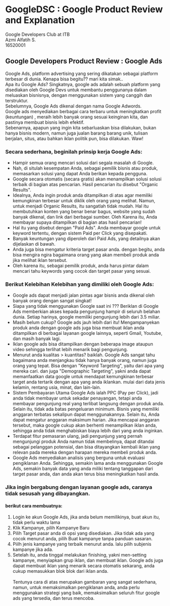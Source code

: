 # GoogleDSC : Google Product Review and Explanation 
Google Developers Club at ITB
<br>Azmi Alfatih S. 
<br> 16520001
## Google Developers Product Review : Google Ads

Google Ads, platform advertising yang sering dikatakan sebagai platform terbesar di dunia. Kenapa bisa begitu?? mari kita simak..
<br>Apa itu Google Ads? Singkatnya, google ads adalah sebuah platform yang disediakan oleh Google Devs untuk membantu penggunanya dalam meluaskan bisnisnya, dengan menggunakan sistem yang canggih dan terstruktur.
<br>Sebelumnya, Google Ads dikenal dengan nama Google Adwords.
<br>Google ads menyediakan berbagai cara terbaru untuk meningkatkan profit (keuntungan) , meraih lebih banyak orang sesuai keinginan kita, dan pastinya membuat bisnis lebih efektif.
<br>Sebenarnya, apapun yang ingin kita sebarluaskan bisa dilakukan, bukan hanya bisnis modern, namun juga jualan barang barang unik, tulisan berjalan, situs, atau bahkan iklan politik pun, bisa dilakukan. Waw!

### Secara sederhana, beginilah prinsip kerja Google Ads:
- Hampir semua orang mencari solusi dari segala masalah di Google.
- Nah, di situlah kesempatan Anda, sebagai pemilik bisnis atau produk, memasarkan solusi yang dapat Anda berikan kepada pengguna.
- Google secara otomatis (secara gratis) akan menampilkan solusi solusi terbaik di bagian atas pencarian. Hasil pencarian itu disebut "Organic Results". 
- Idealnya, Anda ingin produk anda ditampilkan di atas agar memiliki kemungkinan terbesar untuk diklik oleh orang yang melihat. Namun, untuk menjadi Organic Results, itu sangatlah tidak mudah. Hal itu membutuhkan konten yang benar benar bagus, website yang sudah banyak dikenal, dan link dari berbagai sumber. Oleh Karena itu, Anda membayar supaya ditampilkan di bagian atas hasil pencarian!
- Hal itu yang disebut dengan "Paid Ads". Anda membayar google untuk keyword tertentu, dengan sistem Paid per Click yang disepakati.
- Banyak keuntungan yang diperoleh dari Paid Ads, yang detailnya akan dijelaskan di bawah. 
- Anda juga bisa mengatur kriteria target pasar anda. dengan begitu, anda bisa mengira ngira bagaimana orang yang akan membeli produk anda jika melihat iklan tersebut.
- Oleh karena itu, sebagai pemilik produk, anda harus pintar dalam mencari tahu keywords yang cocok dan target pasar yang sesuai.

### Berikut Kelebihan Kelebihan yang dimiliki oleh Google Ads:
- Google ads dapat menjadi jalan pintas agar bisnis anda dikenal oleh banyak orang dengan sangat singkat!
- Siapa yang tidak menggunakan Google saat ini ??? Beriklan di Google Ads memberkian akses kepada pengunjung hampir di seluruh belahan dunia. Setiap harinya, google memiliki pengunjung lebih dari 3.5 miliar.
- Masih belum cukup? Google ads jauh lebih dari itu! Mengampanyekan produk anda dengan google ads juga bisa membuat iklan anda ditampilkan di berbagai layanan google lainnya, seperti Gmail, Youtube, dan masih banyak lagi.
- Iklan google ads bisa ditampilkan dengan beberapa image ataupun video sehingga terlihat lebih menarik bagi pengunjung. 
- Menurut anda kualitas > kuantitas? baiklah. Google Ads sangat tahu bagaimana anda menjangkau tidak hanya banyak orang, namun juga orang yang tepat. Bisa dengan "Keyword Targeting", yaitu dari apa yang mereka cari. dan juga "Demographic Targeting", yakni anda dapat memanfaatkan data google untuk mendapat kemungkinan terbesar target anda tertarik dengan apa yang anda iklankan. mulai dari data jenis kelamin, rentang usia, minat, dan lain-lain.
- Sistem Pembayaran Utama Google Ads ialah PPC (Pay per Click), jadi anda tidak membayar untuk sekadar penayangan, tetapi anda membayar pengunjung real yang terlibat langsung dengan produk anda. Selain itu, tidak ada batas pengeluaran minimum. Bisnis yang memiliki anggaran terbatas sekalipun dapat menggunakannya. Selain itu, Anda dapat mengatur anggaran maksimum harian. Jika mencapai anggaran tersebut, maka google cukup akan berhenti menampilkan iklan anda, sehingga anda tidak menghabiskan biaya lebih dari yang anda inginkan.
- Terdapat fitur pemasaran ulang, jadi pengunjung yang pernah mengunjungi produk Anda namun tidak membelinya, dapat ditandai sebagai pelanggan potensial, dan bisa ditayangkan kembali iklan yang relevan pada mereka dengan harapan mereka membeli produk anda.
- Google Ads menyediakan analisis yang berguna untuk evaluasi pengiklanan Anda. Sehingga, semakin lama anda menggunakan Google Ads, semakin banyak data yang anda miliki tentang tanggapan dari target pasar anda, dan anda akan terus bisa meningkatkan hasil anda.

### Jika ingin bergabung dengan layanan google ads, caranya tidak sesusah yang dibayangkan.
#### berikut cara membuatnya: 
1. Login ke akun Google Ads, jika anda belum memilikinya, buat akun itu, tidak perlu waktu lama
2. Klik Kampanye, pilih Kampanye Baru
3. Pilih Target pasar anda di opsi yang disediakan. Jika tidak ada yang cocok menurut anda, pilih Buat kampanye tanpa panduan sasaran.
4. Piilh jenis kampanye yang terbaik menurut anda. lalu pilih subjenis kampanye jika ada.
5. Setelah itu, anda tinggal melakukan finishing, yakni men-setting kampanye, menyiapkan grup iklan, dan membuat iklan. Google ads juga dapat membuat iklan yang menarik secara otomatis sekarang, anda cukup memasukkan blok blok dari iklan anda.<br>
<br>Tentunya cara di atas merupakan gambaran yang sangat sederhana, namun, untuk memaksimalkan pengiklanan anda, anda perlu menggunakan strategi yang baik, memaksimalkan seluruh fitur google ads yang tersedia, dan terus mencoba.

